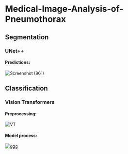 # Medical-Image-Analysis-of-Pneumothorax

## **Segmentation**

### **UNet++**

#### Predictions:

![Screenshot (861)](https://user-images.githubusercontent.com/34074339/126292915-8004ff66-427d-4500-b6ba-57a897705ecf.png)


## **Classification**

### **Vision Transformers**

#### Preprocessing:

![VT](https://user-images.githubusercontent.com/34074339/126175586-f8e1f625-0cfe-4413-949f-407da0f1e7e9.png)

#### Model process:

![ggg](https://user-images.githubusercontent.com/34074339/126296936-f5fa61d5-89bc-49de-b815-3586232e8e39.gif)

